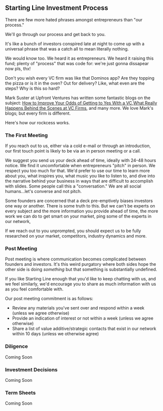 ## Starting Line Investment Process

There are few more hated phrases amongst entrepreneurs than "our process."

We'll go through our process and get back to you.

It's like a bunch of investors conspired late at night to come up with a universal phrase that was a catch all to mean literally nothing.

We would know too. We heard it as entrepreneurs. We heard it raising this fund; plenty of "process" that was code for: we're just gonna dissapear now pls, thx!

Don't you wish every VC firm was like that Dominos app? Are they topping the pizza or is it in the oven? Out for delivery? Like, what even are the steps? Why is this so hard?

Mark Suster at Upfront Ventures has written some fantastic blogs on the subject: [How to Improve Your Odds of Getting to Yes With a VC](https://bothsidesofthetable.com/how-to-improve-your-odds-of-getting-to-yes-with-a-vc-land-and-expand-b46a0a102a07),[What Really Happens Behind the Scenes at VC Firms](https://www.inc.com/mark-suster/what-really-happens-behind-scenes-at-vc-firms-and-how-to-increase-your-chances-of-landing-a-deal.html), and many more. We love Mark's blogs; but every firm is different.

Here's how our rockcess works.

### The First Meeting

If you reach out to us, either via a cold e-mail or through an introduction, our first touch point is likely to be via an in person meeting or a call. 

We suggest you send us your deck ahead of time, ideally with 24-48 hours notice. We find it uncomfortable when entrepreneurs "pitch" in person. We respect you too much for that. We'd prefer to use our time to learn more about you, what inspires you, what music you like to listen to, and dive into the narrative behind your business in ways that are difficult to accomplish with slides. Some people call this a "conversation." We are all social humans...let's converse and not pitch. 

Some founders are concerned that a deck pre-emptively biases investors one way or another. There is some truth to this. But we can't be experts on every subject and the more information you provide ahead of time, the more work we can do to get smart on your market, ping some of the experts in our network, 

If we reach out to you unprompted, you should expect us to be fully researched on your market, competitors, industry dynamics and more.

### Post Meeting

Post meeting is where communication becomes complicated between founders and investors. It's this weird purgatory where both sides hope the other side is doing *something* but that something is substantially undefined.

If you like Starting Line enough that you'd like to keep chatting with us, and we feel similarly, we'd encourage you to share as much information with us as you feel comfortable with.

Our post meeting commitment is as follows:
* Review any materials you've sent over and respond within a week (unless we agree otherwise)
* Provide an indication of interest or not within a week (unless we agree otherwise)
* Share a list of value additive/strategic contacts that exist in our network within 10 days (unless we otherwise agree)

### Diligence

Coming Soon

### Investment Decisions

Coming Soon

### Term Sheets

Coming Soon

